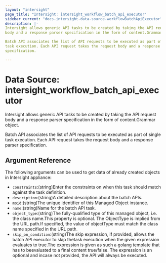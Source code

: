 ```yaml
---
layout: "intersight"
page_title: "Intersight: intersight_workflow_batch_api_executor"
sidebar_current: "docs-intersight-data-source-workflowBatchApiExecutor"
description: |-
Intersight allows generic API tasks to be created by taking the API request
body and a response parser specification in the form of content.Grammar object.

Batch API associates the list of API requests to be executed as part of single
task execution. Each API request takes the request body and a response parser
specification.

---
```


# Data Source: intersight_workflow_batch_api_executor
Intersight allows generic API tasks to be created by taking the API request
body and a response parser specification in the form of content.Grammar object.

Batch API associates the list of API requests to be executed as part of single
task execution. Each API request takes the request body and a response parser
specification.

## Argument Reference
The following arguments can be used to get data of already created objects in Intersight appliance:
* `constraints`:(string)Enter the constraints on when this task should match against the task definition.
* `description`:(string)A detailed description about the batch APIs.
* `moid`:(string)The unique identifier of this Managed Object instance.
* `name`:(string)Name for the batch API task.
* `object_type`:(string)The fully-qualified type of this managed object, i.e. the class name.This property is optional. The ObjectType is implied from the URL path.If specified, the value of objectType must match the class name specified in the URL path.
* `skip_on_condition`:(string)The skip expression, if provided, allows the batch API executor to skip thetask execution when the given expression evaluates to true.The expression is given as such a golang template that has to beevaluated to a final content true/false. The expression is an optional and incase not provided, the API will always be executed.
